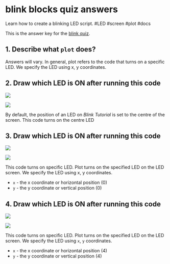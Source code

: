 # blink blocks quiz answers

Learn how to create a blinking LED script. #LED #screen  #plot #docs

This is the answer key for the [blink quiz](/microbit/lessons/blink/quiz).

## 1. Describe what `plot` does?

Answers will vary. In general, plot refers to the code that turns on a specific LED. We specify the LED using x, y coordinates.

## 2. Draw which LED is ON after running this code

![](/static/mb/blocks/lessons/blink-6.png)

![](/static/mb/lessons/blink-0.png)

By default, the position of an LED on *Blink Tutorial* is set to the centre of the screen. This code turns on the centre LED

## 3. Draw which LED is ON after running this code

![](/static/mb/blocks/lessons/blink-7.png)

![](/static/mb/lessons/blink-1.png)

This code turns on specific LED. Plot turns on the specified LED on the LED screen. We specify the LED using x, y coordinates.

* ``x`` - the x coordinate or horizontal position (0)
* ``y`` - the y coordinate or vertical position (0)

## 4. Draw which LED is ON after running this code

![](/static/mb/blocks/lessons/blink-8.png)

![](/static/mb/lessons/blink-2.png)

This code turns on specific LED. Plot turns on the specified LED on the LED screen. We specify the LED using ``x``, ``y`` coordinates.

* ``x`` - the x coordinate or horizontal position (4)
* ``y`` - the y coordinate or vertical position (4)

